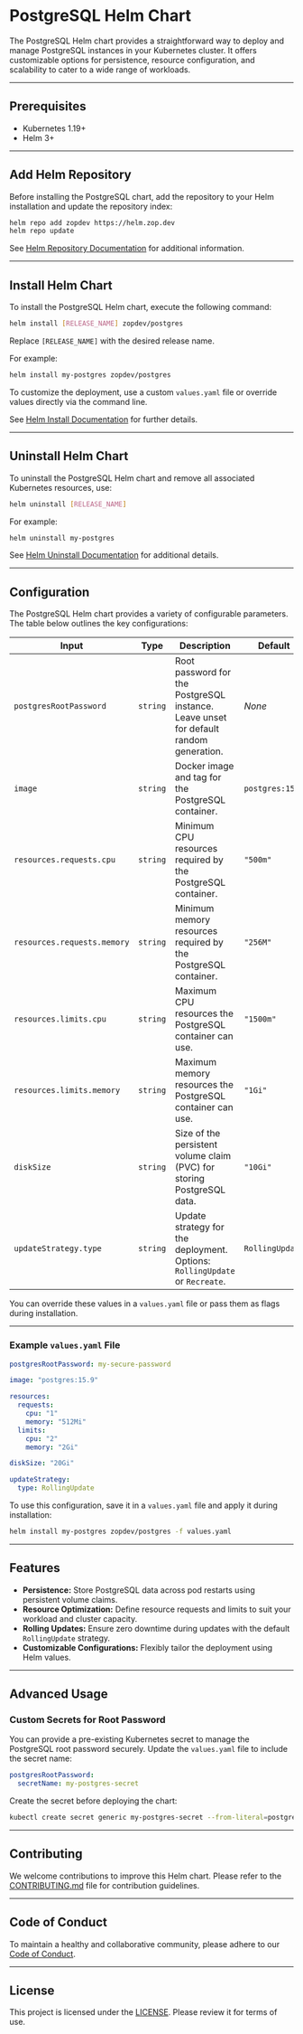# PostgreSQL Helm Chart

The PostgreSQL Helm chart provides a straightforward way to deploy and manage PostgreSQL instances in your Kubernetes cluster. It offers customizable options for persistence, resource configuration, and scalability to cater to a wide range of workloads.

---

## Prerequisites

- Kubernetes 1.19+  
- Helm 3+

---

## Add Helm Repository

Before installing the PostgreSQL chart, add the repository to your Helm installation and update the repository index:

```bash
helm repo add zopdev https://helm.zop.dev
helm repo update
```

See [Helm Repository Documentation](https://helm.sh/docs/helm/helm_repo/) for additional information.

---

## Install Helm Chart

To install the PostgreSQL Helm chart, execute the following command:

```bash
helm install [RELEASE_NAME] zopdev/postgres
```

Replace `[RELEASE_NAME]` with the desired release name.

For example:

```bash
helm install my-postgres zopdev/postgres
```

To customize the deployment, use a custom `values.yaml` file or override values directly via the command line.

See [Helm Install Documentation](https://helm.sh/docs/helm/helm_install/) for further details.

---

## Uninstall Helm Chart

To uninstall the PostgreSQL Helm chart and remove all associated Kubernetes resources, use:

```bash
helm uninstall [RELEASE_NAME]
```

For example:

```bash
helm uninstall my-postgres
```

See [Helm Uninstall Documentation](https://helm.sh/docs/helm/helm_uninstall/) for additional details.

---

## Configuration

The PostgreSQL Helm chart provides a variety of configurable parameters. The table below outlines the key configurations:

| **Input**               | **Type**  | **Description**                                                                                  | **Default**           |
|--------------------------|-----------|--------------------------------------------------------------------------------------------------|-----------------------|
| `postgresRootPassword`   | `string`  | Root password for the PostgreSQL instance. Leave unset for default random generation.            | _None_               |
| `image`                  | `string`  | Docker image and tag for the PostgreSQL container.                                               | `postgres:15.9`      |
| `resources.requests.cpu` | `string`  | Minimum CPU resources required by the PostgreSQL container.                                      | `"500m"`             |
| `resources.requests.memory` | `string` | Minimum memory resources required by the PostgreSQL container.                                   | `"256M"`             |
| `resources.limits.cpu`   | `string`  | Maximum CPU resources the PostgreSQL container can use.                                          | `"1500m"`            |
| `resources.limits.memory` | `string` | Maximum memory resources the PostgreSQL container can use.                                       | `"1Gi"`              |
| `diskSize`               | `string`  | Size of the persistent volume claim (PVC) for storing PostgreSQL data.                          | `"10Gi"`             |
| `updateStrategy.type`    | `string`  | Update strategy for the deployment. Options: `RollingUpdate` or `Recreate`.                     | `RollingUpdate`      |

You can override these values in a `values.yaml` file or pass them as flags during installation.

---

### Example `values.yaml` File

```yaml
postgresRootPassword: my-secure-password

image: "postgres:15.9"

resources:
  requests:
    cpu: "1"
    memory: "512Mi"
  limits:
    cpu: "2"
    memory: "2Gi"

diskSize: "20Gi"

updateStrategy:
  type: RollingUpdate
```

To use this configuration, save it in a `values.yaml` file and apply it during installation:

```bash
helm install my-postgres zopdev/postgres -f values.yaml
```

---

## Features

- **Persistence:** Store PostgreSQL data across pod restarts using persistent volume claims.
- **Resource Optimization:** Define resource requests and limits to suit your workload and cluster capacity.
- **Rolling Updates:** Ensure zero downtime during updates with the default `RollingUpdate` strategy.
- **Customizable Configurations:** Flexibly tailor the deployment using Helm values.

---

## Advanced Usage

### Custom Secrets for Root Password

You can provide a pre-existing Kubernetes secret to manage the PostgreSQL root password securely. Update the `values.yaml` file to include the secret name:

```yaml
postgresRootPassword:
  secretName: my-postgres-secret
```

Create the secret before deploying the chart:

```bash
kubectl create secret generic my-postgres-secret --from-literal=postgres-root-password=my-secure-password
```

---

## Contributing

We welcome contributions to improve this Helm chart. Please refer to the [CONTRIBUTING.md](../CONTRIBUTING.md) file for contribution guidelines.

---

## Code of Conduct

To maintain a healthy and collaborative community, please adhere to our [Code of Conduct](../CODE_OF_CONDUCT.md).

---

## License

This project is licensed under the [LICENSE](../LICENSE). Please review it for terms of use.
